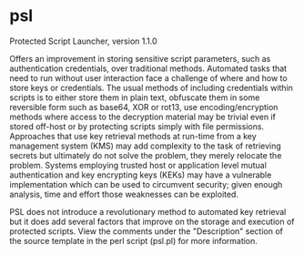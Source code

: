 # psl
Protected Script Launcher, version 1.1.0

Offers an improvement in storing sensitive script parameters, such as
authentication credentials, over traditional methods.  Automated tasks that
need to run without user interaction face a challenge of where and how to
store keys or credentials.  The usual methods of including credentials within
scripts is to either store them in plain text, obfuscate them in some
reversible form such as base64, XOR or rot13, use encoding/encryption methods
where access to the decryption material may be trivial even if stored off-host
or by protecting scripts simply with file permissions.  Approaches that use
key retrieval methods at run-time from a key management system (KMS) may add
complexity to the task of retrieving secrets but ultimately do not solve the
problem, they merely relocate the problem.  Systems employing trusted host or
application level mutual authentication and key encrypting keys (KEKs) may
have a vulnerable implementation which can be used to circumvent security;
given enough analysis, time and effort those weaknesses can be exploited.

PSL does not introduce a revolutionary method to automated key retrieval but
it does add several factors that improve on the storage and execution of
protected scripts.  View the comments under the "Description" section of
the source template in the perl script (psl.pl) for more information.
